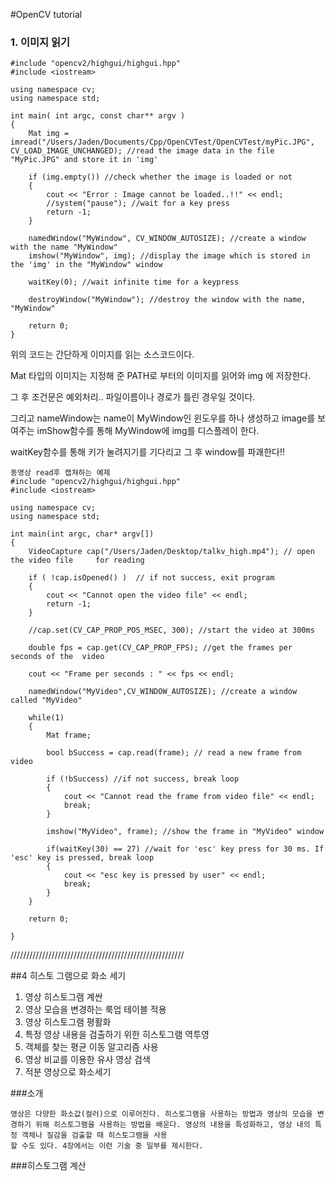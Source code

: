 #OpenCV tutorial

### 1. 이미지 읽기 


~~~
#include "opencv2/highgui/highgui.hpp"
#include <iostream>

using namespace cv;
using namespace std;

int main( int argc, const char** argv )
{
    Mat img = imread("/Users/Jaden/Documents/Cpp/OpenCVTest/OpenCVTest/myPic.JPG", CV_LOAD_IMAGE_UNCHANGED); //read the image data in the file "MyPic.JPG" and store it in 'img'
    
    if (img.empty()) //check whether the image is loaded or not
    {
        cout << "Error : Image cannot be loaded..!!" << endl;
        //system("pause"); //wait for a key press
        return -1;
    }
    
    namedWindow("MyWindow", CV_WINDOW_AUTOSIZE); //create a window with the name "MyWindow"
    imshow("MyWindow", img); //display the image which is stored in the 'img' in the "MyWindow" window
    
    waitKey(0); //wait infinite time for a keypress
    
    destroyWindow("MyWindow"); //destroy the window with the name, "MyWindow"
    
    return 0;
}
~~~

위의 코드는 간단하게 이미지를 읽는 소스코드이다.

Mat 타입의 이미지는 지정해 준 PATH로 부터의 이미지를 읽어와 img 에 저장한다.

그 후 조건문은 예외처리.. 파일이름이나 경로가 틀린 경우일 것이다.

그리고 nameWindow는 name이 MyWindow인 윈도우를 하나 생성하고
image를 보여주는 imShow함수를 통해 MyWindow에 img를 디스플레이 한다.

waitKey함수를 통해 키가 눌려지기를 기다리고
그 후 window를 파괘한다!!

	
	동영상 read후 캡쳐하는 예제
	#include "opencv2/highgui/highgui.hpp"
	#include <iostream>

	using namespace cv;
	using namespace std;

	int main(int argc, char* argv[])
	{
    	VideoCapture cap("/Users/Jaden/Desktop/talkv_high.mp4"); // open the video file 	for reading
    
    	if ( !cap.isOpened() )  // if not success, exit program
    	{
        	cout << "Cannot open the video file" << endl;
        	return -1;
    	}
    
    	//cap.set(CV_CAP_PROP_POS_MSEC, 300); //start the video at 300ms
    
    	double fps = cap.get(CV_CAP_PROP_FPS); //get the frames per seconds of the 	video
    
    	cout << "Frame per seconds : " << fps << endl;
    
	    namedWindow("MyVideo",CV_WINDOW_AUTOSIZE); //create a window called "MyVideo"
    
    	while(1)
    	{
        	Mat frame;
        
	        bool bSuccess = cap.read(frame); // read a new frame from video
        
    	    if (!bSuccess) //if not success, break loop
        	{
            	cout << "Cannot read the frame from video file" << endl;
	            break;
    	    }
        
        	imshow("MyVideo", frame); //show the frame in "MyVideo" window
        
	        if(waitKey(30) == 27) //wait for 'esc' key press for 30 ms. If 'esc' key is pressed, break loop
	        {
    	        cout << "esc key is pressed by user" << endl;
        	    break;
	        }
    	}
    
	    return 0;
    
	}
///////////////////////////////////////////////////////


##4 히스토 그램으로 화소 세기
1. 영상 히스토그램 계싼
2. 영상 모습을 변경하는 룩업 테이블 적용
3. 영상 히스토그램 평활화
4. 특정 영상 내용을 검출하기 위한 히스토그램 역투영
5. 객체를 찾는 평균 이동 알고리즘 사용
6. 영상 비교를 이용한 유사 영상 검색
7. 적분 영상으로 화소세기

###소개

	영상은 다양한 화소값(컬러)으로 이루어진다. 히스토그램을 사용하는 방법과 영상의 모습을 변경하기 위해 히스토그램을 사용하는 방법을 배운다. 영상의 내용을 특성화하고, 영상 내의 특정 객체나 질감을 검출할 때 히스토그램을 사용
	할 수도 있다. 4장에서는 이런 기술 중 일부를 제시한다.

###히스토그램 계산 
	




